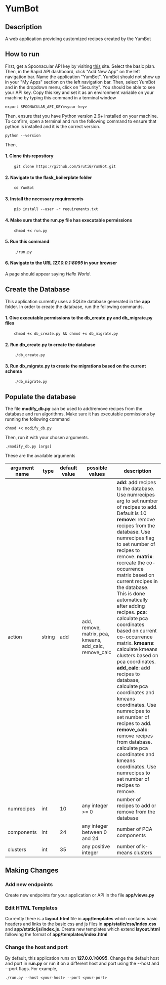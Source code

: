 # YumBot

## Description
A web application providing customized recipes created by the YumBot

## How to run

First, get a Spoonacular API key by visiting [this](https://rapidapi.com/spoonacular/api/recipe-food-nutrition/pricing) site. Select the basic plan. Then, in the Rapid API dashboard, click "Add New App" on the left navigation bar. Name the application "YumBot".  YumBot should not show up in your "My Apps" section on the left navigation bar. Then, select YumBot and in the dropdown menu, click on "Security". You should be able to see your API key. Copy this key and set it as an environment variable on your machine by typing this command in a terminal window

    export SPOONACULAR_API_KEY=<your-key>

Then, ensure that you have Python version 2.6+ installed on your machine. To confirm,
open a terminal and run the following command to ensure that python is installed and it is the correct version.

    python --version
Then,
#### 1. Clone this repository


        git clone https://github.com/SrutiG/YumBot.git
#### 2. Navigate to the flask_boilerplate folder

        cd YumBot
#### 3. Install the necessary requirements
    
        pip install --user -r requirements.txt
#### 4. Make sure that the run.py file has executable permissions

        chmod +x run.py
#### 5. Run this command

        ./run.py
#### 6. Navigate to the URL *127.0.0.1:8095* in your browser
   A page should appear saying *Hello World*.
   
## Create the Database

This application currently uses a SQLite database generated in the **app** folder. In order to create the database, run the following commands.

#### 1. Give executable permissions to the db_create.py and db_migrate.py files
        chmod +x db_create.py && chmod +x db_migrate.py
        
#### 2. Run db_create.py to create the database
        ./db_create.py
        
#### 3. Run db_migrate.py to create the migrations based on the current schema
        ./db_migrate.py
        
## Populate the database

The file **modify_db.py** can be used to add/remove recipes from the database and run algorithms. Make sure it has executable permissions by running the following command
            
    chmod +x modify_db.py
    
Then, run it with your chosen arguments.

    ./modify_db.py [args]
    
These are the available arguments

| argument name | type   | default value | possible values                                                    | description                                                                                                                                                                                                                                                                                                                                |
|---------------|--------|---------------|--------------------------------------------------------------------|--------------------------------------------------------------------------------------------------------------------------------------------------------------------------------------------------------------------------------------------------------------------------------------------------------------------------------------------|
| action        | string | add           | add, remove, matrix, pca, kmeans, add_calc, remove_calc | **add**: add recipes to the database. Use numrecipes arg to set number of recipes to add. Default is 10  **remove**: remove recipes from the database. Use numrecipes flag to set number of recipes to remove.  **matrix**: recreate the co-occurrence matrix based on current recipes in the database. This is done automatically after adding recipes.  **pca**: calculate pca coordinates based on current co-occurrence matrix. **kmeans**: calculate kmeans clusters based on pca coordinates.  **add_calc**: add recipes to database, calculate pca coordinates and kmeans coordinates. Use numrecipes to set number of recipes to add.  **remove_calc**: remove recipes from database. calculate pca coordinates and kmeans coordinates. Use numrecipes to set number of recipes to remove.|
| numrecipes    | int    | 10            | any integer >= 0                                                   | number of recipes to add or remove from the database                                                                                                                                                                                                                                                                                       |
| components    | int    | 24            | any integer between 0 and 24                                       | number of PCA components                                                                                                                                                                                                                                                                                                                   |
| clusters      | int    | 35            | any positive integer                                               | number of k-means clusters 
   
## Making Changes

### Add new endpoints
Create new endpoints for your application or API in the file **app/views.py**

### Edit HTML Templates
Currently there is a **layout.html** file in **app/templates** which contains basic headers and links to the basic css and js files in **app/static/css/index.css** and **app/static/js/index.js**.
Create new templates which extend **layout.html** following the format of **app/templates/index.html**

### Change the host and port
By default, this application runs on **127.0.0.1:8095**. Change the default host and port in **run.py** or run it on a different host and port using the --host and --port flags. For example,

    ./run.py --host <your-host> --port <your-port>
